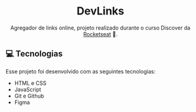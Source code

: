 <h1 align="center"> DevLinks </h1>

<p align="center">
Agregador de links online, projeto realizado durante o curso Discover da <a href="https://app.rocketseat.com.br/">Rocketseat</a> 🚀.
</p>

## 💻 Tecnologias

Esse projeto foi desenvolvido com as seguintes tecnologias:

- HTML e CSS
- JavaScript
- Git e Github
- Figma